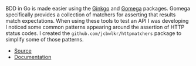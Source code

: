 BDD in Go is made easier using the [Ginkgo][ginkgo] and [Gomega][gomega]
packages. Gomega specifically provides a collection of matchers for asserting
that results match expectations. When using these tools to test an API I was
developing I noticed some common patterns appearing around the assertion of
HTTP status codes. I created the `github.com/jcbwlkr/httpmatchers` package to
simplify some of those patterns.

* [Source][github]
* [Documentation][documentation]

[ginkgo]: http://onsi.github.io/ginkgo/
[gomega]: http://onsi.github.io/gomega/
[github]: https://github.com/jcbwlkr/httpmatchers
[documentation]: https://godoc.org/github.com/jcbwlkr/httpmatchers
